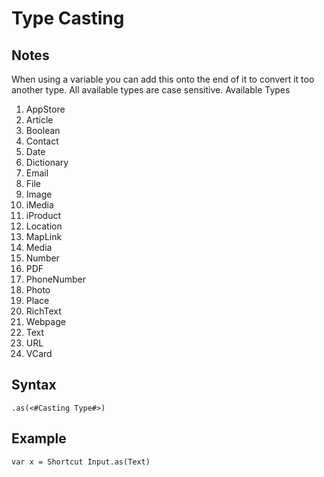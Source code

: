 # Type Casting

## Notes
When using a variable you can add this onto the end of it to convert it too another type. All available types are case sensitive.
Available Types
1. AppStore
2. Article
3. Boolean
4. Contact
5. Date
6. Dictionary
7. Email
8. File
9. Image
10. iMedia
11. iProduct
12. Location
13. MapLink
14. Media
15. Number
16. PDF
17. PhoneNumber
18. Photo
19. Place
20. RichText
21. Webpage
22. Text
23. URL
24. VCard

## Syntax

```
.as(<#Casting Type#>)
```

## Example
```
var x = Shortcut Input.as(Text)
```